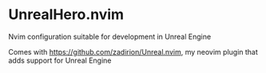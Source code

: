 # UnrealHero.nvim

Nvim configuration suitable for development in Unreal Engine

Comes with https://github.com/zadirion/Unreal.nvim, my neovim plugin that adds support for Unreal Engine
